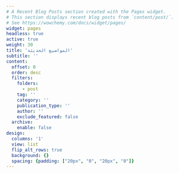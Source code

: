 ```yaml
---
# A Recent Blog Posts section created with the Pages widget.
# This section displays recent blog posts from `content/post/`.
# See https://wowchemy.com/docs/widget/pages/
widget: pages
headless: true
active: true
weight: 30
title: 'المواضيع الحديثة'
subtitle: ''
content:
  offset: 0
  order: desc
  filters:
    folders:
      - post
    tag: ''
    category: ''
    publication_type: ''
    author: ''
    exclude_featured: false
  archive:
    enable: false
design:
  columns: '1'
  view: list
  flip_alt_rows: true
  background: {}
  spacing: {padding: ["20px", "0", "20px", "0"]}
---
```

